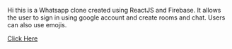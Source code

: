 Hi this is a Whatsapp clone created using ReactJS and Firebase.
It allows the user to sign in using google account and create rooms and chat.
Users can also use emojis.


[Click Here](https://chatx-287c2.web.app/rooms/i4Ncf2F4X96pE7PAHsN2)
